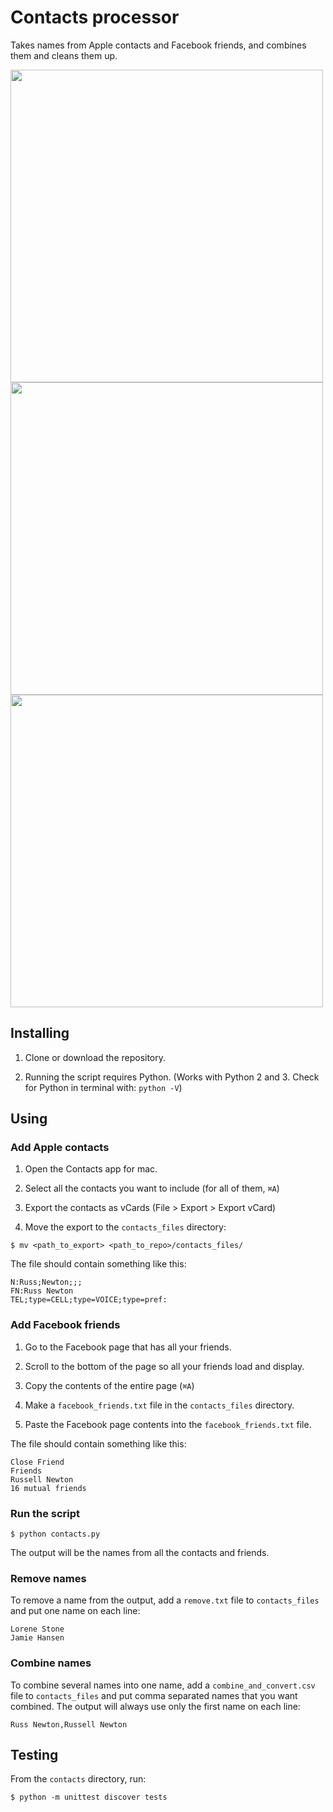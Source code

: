 # Contacts processor

Takes names from Apple contacts and Facebook friends, and combines them and cleans them up.

<img width="500px" src="https://i.imgur.com/eSLUHLK.png">
<img width="500px" src="https://i.imgur.com/HqCKs86.png">
<img width="500px" src="https://i.imgur.com/gUjEeZS.png">


## Installing

1. Clone or download the repository.

2. Running the script requires Python. (Works with Python 2 and 3. Check for Python in terminal with: `python -V`)


## Using

### Add Apple contacts

1. Open the Contacts app for mac.

1. Select all the contacts you want to include (for all of them, `⌘A`)

1. Export the contacts as vCards (File > Export > Export vCard)

1. Move the export to the `contacts_files` directory:

```
$ mv <path_to_export> <path_to_repo>/contacts_files/
```

The file should contain something like this:

```
N:Russ;Newton;;;
FN:Russ Newton
TEL;type=CELL;type=VOICE;type=pref:
```

### Add Facebook friends

1. Go to the Facebook page that has all your friends.

1. Scroll to the bottom of the page so all your friends load and display.

1. Copy the contents of the entire page (`⌘A`)

1. Make a `facebook_friends.txt` file in the `contacts_files` directory.

1. Paste the Facebook page contents into the `facebook_friends.txt` file.

The file should contain something like this:

```
Close Friend
Friends
Russell Newton
16 mutual friends
```

### Run the script

    $ python contacts.py

The output will be the names from all the contacts and friends.

### Remove names

To remove a name from the output, add a `remove.txt` file to `contacts_files` and put one name on each line:

```
Lorene Stone
Jamie Hansen
```

### Combine names

To combine several names into one name, add a `combine_and_convert.csv` file to `contacts_files` and put comma separated names that you want combined. The output will always use only the first name on each line:

```
Russ Newton,Russell Newton
```


## Testing

From the `contacts` directory, run:

    $ python -m unittest discover tests
